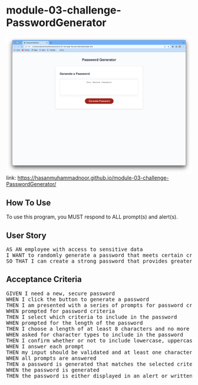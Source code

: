 # module-03-challenge-PasswordGenerator
![](Screenshot%202022-11-06%20at%201.18.37%20AM.png)
link: https://hasanmuhammadnoor.github.io/module-03-challenge-PasswordGenerator/
## How To Use
To use this program, you MUST respond to ALL prompt(s) and alert(s).
## User Story
<pre>
AS AN employee with access to sensitive data
I WANT to randomly generate a password that meets certain criteria
SO THAT I can create a strong password that provides greater security
</pre>
## Acceptance Criteria
<pre>
GIVEN I need a new, secure password
WHEN I click the button to generate a password
THEN I am presented with a series of prompts for password criteria
WHEN prompted for password criteria
THEN I select which criteria to include in the password
WHEN prompted for the length of the password
THEN I choose a length of at least 8 characters and no more than 128 characters
WHEN asked for character types to include in the password
THEN I confirm whether or not to include lowercase, uppercase, numeric, and/or special characters
WHEN I answer each prompt
THEN my input should be validated and at least one character type should be selected
WHEN all prompts are answered
THEN a password is generated that matches the selected criteria
WHEN the password is generated
THEN the password is either displayed in an alert or written to the page
</pre>
